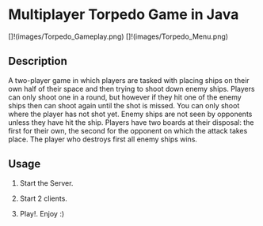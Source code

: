 # Multiplayer Torpedo Game in Java

[]!(images/Torpedo_Gameplay.png)
[]!(images/Torpedo_Menu.png)

## Description

A two-player game in which players are tasked with placing ships on their own half of their space and then trying to shoot down enemy ships. 
Players can only shoot one in a round, but however if they hit one of the enemy ships then can shoot again until the shot is missed. 
You can only shoot where the player has not shot yet. Enemy ships are not seen by opponents unless they have hit the ship. 
Players have two boards at their disposal: the first for their own, the second for the opponent on which the attack takes place. 
The player who destroys first all enemy ships wins.

## Usage

1. Start the Server.

2. Start 2 clients.

3. Play!. Enjoy :)
